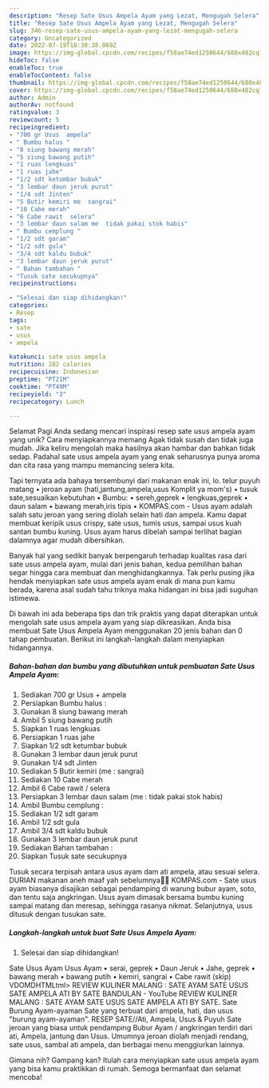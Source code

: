 ```yaml
---
description: "Resep Sate Usus Ampela Ayam yang Lezat, Mengugah Selera"
title: "Resep Sate Usus Ampela Ayam yang Lezat, Mengugah Selera"
slug: 346-resep-sate-usus-ampela-ayam-yang-lezat-mengugah-selera
category: Uncategorized
date: 2022-07-19T18:30:38.069Z
image: https://img-global.cpcdn.com/recipes/f58ae74ed1250644/680x482cq70/sate-usus-ampela-ayam-foto-resep-utama.jpg
hideToc: false
enableToc: true
enableTocContent: false
thumbnail: https://img-global.cpcdn.com/recipes/f58ae74ed1250644/680x482cq70/sate-usus-ampela-ayam-foto-resep-utama.jpg
cover: https://img-global.cpcdn.com/recipes/f58ae74ed1250644/680x482cq70/sate-usus-ampela-ayam-foto-resep-utama.jpg
author: Admin
authorAv: notfound
ratingvalue: 3
reviewcount: 5
recipeingredient:
- "700 gr Usus  ampela"
- " Bumbu halus "
- "8 siung bawang merah"
- "5 siung bawang putih"
- "1 ruas lengkuas"
- "1 ruas jahe"
- "1/2 sdt ketumbar bubuk"
- "3 lembar daun jeruk purut"
- "1/4 sdt Jinten"
- "5 Butir kemiri me  sangrai"
- "10 Cabe merah"
- "6 Cabe rawit  selera"
- "3 lembar daun salam me  tidak pakai stok habis"
- " Bumbu cemplung "
- "1/2 sdt garam"
- "1/2 sdt gula"
- "3/4 sdt kaldu bubuk"
- "3 lembar daun jeruk purut"
- " Bahan tambahan "
- "Tusuk sate secukupnya"
recipeinstructions:

- "Selesai dan siap dihidangkan!"
categories:
- Resep
tags:
- sate
- usus
- ampela

katakunci: sate usus ampela 
nutrition: 282 calories
recipecuisine: Indonesian
preptime: "PT21M"
cooktime: "PT49M"
recipeyield: "3"
recipecategory: Lunch

---
```



Selamat Pagi Anda sedang mencari inspirasi resep sate usus ampela ayam yang unik? Cara menyiapkannya memang Agak tidak susah dan tidak juga mudah. Jika keliru mengolah maka hasilnya akan hambar dan bahkan tidak sedap. Padahal sate usus ampela ayam yang enak seharusnya punya aroma dan cita rasa yang mampu memancing selera kita.


Tapi ternyata ada bahaya tersembunyi dari makanan enak ini, lo. telur puyuh matang • jeroan ayam (hati,jantung,ampela,usus Komplit ya mom&#39;s) • tusuk sate,sesuaikan kebutuhan • Bumbu: • sereh,geprek • lengkuas,geprek • daun salam • bawang merah,iris tipis • KOMPAS.com - Usus ayam adalah salah satu jeroan yang sering diolah selain hati dan ampela. Kamu dapat membuat keripik usus crispy, sate usus, tumis usus, sampai usus kuah santan bumbu kuning. Usus ayam harus dibelah sampai terlihat bagian dalamnya agar mudah dibersihkan.

Banyak hal yang sedikit banyak berpengaruh terhadap kualitas rasa dari sate usus ampela ayam, mulai dari jenis bahan, kedua pemilihan bahan segar hingga cara membuat dan menghidangkannya. Tak perlu pusing jika hendak menyiapkan sate usus ampela ayam enak di mana pun kamu berada, karena asal sudah tahu triknya maka hidangan ini bisa jadi suguhan istimewa.


Di bawah ini ada beberapa tips dan trik praktis yang dapat diterapkan untuk mengolah sate usus ampela ayam yang siap dikreasikan. Anda bisa membuat Sate Usus Ampela Ayam menggunakan 20 jenis bahan dan 0 tahap pembuatan. Berikut ini langkah-langkah dalam menyiapkan hidangannya.

<!--inarticleads1-->

##### Bahan-bahan dan bumbu yang dibutuhkan untuk pembuatan Sate Usus Ampela Ayam:

1. Sediakan 700 gr Usus + ampela
1. Persiapkan  Bumbu halus :
1. Gunakan 8 siung bawang merah
1. Ambil 5 siung bawang putih
1. Siapkan 1 ruas lengkuas
1. Persiapkan 1 ruas jahe
1. Siapkan 1/2 sdt ketumbar bubuk
1. Gunakan 3 lembar daun jeruk purut
1. Gunakan 1/4 sdt Jinten
1. Sediakan 5 Butir kemiri (me : sangrai)
1. Sediakan 10 Cabe merah
1. Ambil 6 Cabe rawit / selera
1. Persiapkan 3 lembar daun salam (me : tidak pakai stok habis)
1. Ambil  Bumbu cemplung :
1. Sediakan 1/2 sdt garam
1. Ambil 1/2 sdt gula
1. Ambil 3/4 sdt kaldu bubuk
1. Gunakan 3 lembar daun jeruk purut
1. Sediakan  Bahan tambahan :
1. Siapkan Tusuk sate secukupnya


Tusuk secara terpisah antara usus ayam dam ati ampela, atau sesuai selera. DURIAN makanan aneh maaf yah sebelumnya🙏🏻 KOMPAS.com - Sate usus ayam biasanya disajikan sebagai pendamping di warung bubur ayam, soto, dan tentu saja angkringan. Usus ayam dimasak bersama bumbu kuning sampai matang dan meresap, sehingga rasanya nikmat. Selanjutnya, usus ditusuk dengan tusukan sate. 

<!--inarticleads2-->

##### Langkah-langkah untuk buat Sate Usus Ampela Ayam:


1. Selesai dan siap dihidangkan!

Sate Usus Ayam Usus Ayam • serai, geprek • Daun Jeruk • Jahe, geprek • bawang merah • bawang putih • kemiri, sangrai • Cabe rawit (skip) VDOMDHTMLtml&gt; REVIEW KULINER MALANG : SATE AYAM SATE USUS SATE AMPELA ATI BY SATE BANDULAN - YouTube REVIEW KULINER MALANG : SATE AYAM SATE USUS SATE AMPELA ATI BY SATE. Sate Burung Ayam-ayaman Sate yang terbuat dari ampela, hati, dan usus &#34;burung ayam-ayaman&#34;. RESEP SATE//Ati, Ampela, Usus &amp; Puyuh Sate jeroan yang biasa untuk pendamping Bubur Ayam / angkringan terdiri dari ati, Ampela, jantung dan Usus. Umumnya jeroan diolah menjadi rendang, sate usus, sambal ati ampela, dan berbagai menu menggiurkan lainnya. 

Gimana nih? Gampang kan? Itulah cara menyiapkan sate usus ampela ayam yang bisa kamu praktikkan di rumah. Semoga bermanfaat dan selamat mencoba!
